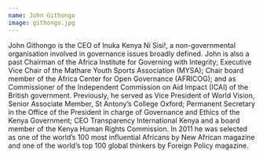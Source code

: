 ```yaml
---
name: John Githongo
image: githongo.jpg
---
```

John Githongo is the CEO of Inuka Kenya Ni Sisi!, a non-governmental organisation involved in governance issues broadly defined. John is also a past Chairman of the Africa Institute for Governing with Integrity; Executive Vice Chair of the Mathare Youth Sports Association (MYSA); Chair board member of the Africa Center for Open Governance (AFRICOG); and as Commissioner of the Independent Commission on Aid Impact (ICAI) of the British government. Previously, he served as Vice President of World Vision, Senior Associate Member, St Antony’s College Oxford; Permanent Secretary in the Office of the President in charge of Governance and Ethics of the Kenya Government; CEO Transparency International Kenya and a board member of the Kenya Human Rights Commission. In 2011 he was selected as one of the world’s 100 most influential Africans by New African magazine and one of the world’s top 100 global thinkers by Foreign Policy magazine. 